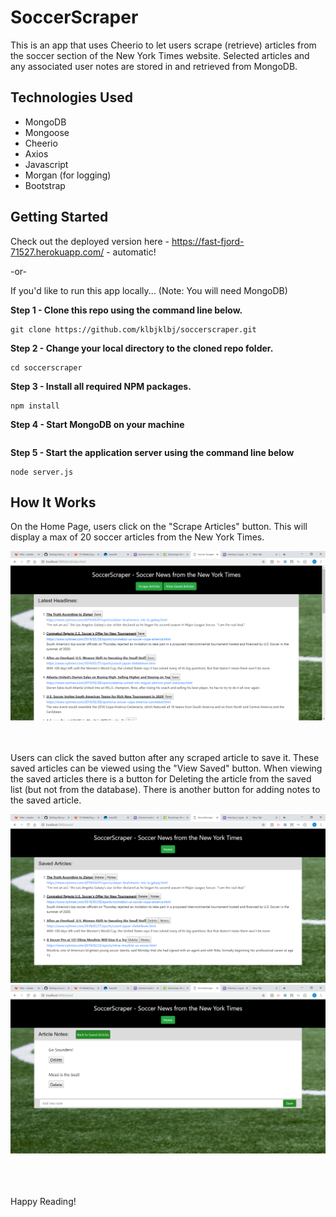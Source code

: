 # SoccerScraper

This is an app that uses Cheerio to let users scrape (retrieve) articles from the soccer section of the New York Times website.  Selected articles and any associated user notes are stored in and retrieved from MongoDB.

## Technologies Used

* MongoDB 
* Mongoose
* Cheerio
* Axios
* Javascript
* Morgan (for logging)
* Bootstrap 

## Getting Started

Check out the deployed version here - https://fast-fjord-71527.herokuapp.com/ - automatic!

-or-

If you'd like to run this app locally... (Note: You will need MongoDB)

**Step 1 - Clone this repo using the command line below.**
```
git clone https://github.com/klbjklbj/soccerscraper.git
```
**Step 2 - Change your local directory to the cloned repo folder.**
```
cd soccerscraper
```
**Step 3 - Install all required NPM packages.**
```
npm install
```
**Step 4 - Start MongoDB on your machine**
```

```
**Step 5 - Start the application server using the command line below**
```
node server.js
```
## How It Works

On the Home Page, users click on the "Scrape Articles" button. This will display a max of 20 soccer articles from the New York Times.

<div align="center">
<img src="https://github.com/klbjklbj/soccerscraper/blob/master/public/images/scraped.png"></img>
</div>
<br><br>

Users can click the saved button after any scraped article to save it. These saved articles can be viewed using the "View Saved" button. When viewing the saved articles there is a button for Deleting the article from the saved list (but not from the database). There is another button for adding notes to the saved article.

<div align="center">
<img src="https://github.com/klbjklbj/soccerscraper/blob/master/public/images/saved.png"></img>
</div>

<div align="center">
<img src="https://github.com/klbjklbj/soccerscraper/blob/master/public/images/notes.png"></img>
</div>

<br><br><br>
Happy Reading!
